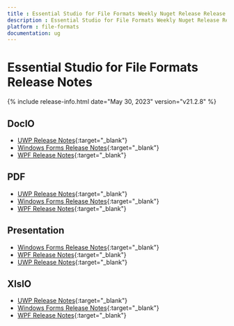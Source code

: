 ```yaml
---
title : Essential Studio for File Formats Weekly Nuget Release Release Notes  
description : Essential Studio for File Formats Weekly Nuget Release Release Notes  
platform : file-formats
documentation: ug
---
```


# Essential Studio for File Formats  Release Notes  

{% include release-info.html date="May 30, 2023" version="v21.2.8" %} 

## DocIO

* [UWP Release Notes](/uwp/release-notes/v21.2.8#docio){:target="_blank"}
* [Windows Forms Release Notes](/windowsforms/release-notes/v21.2.8#docio){:target="_blank"}
* [WPF Release Notes](/wpf/release-notes/v21.2.8#docio){:target="_blank"}


## PDF

* [UWP Release Notes](/uwp/release-notes/v21.2.8#pdf){:target="_blank"}
* [Windows Forms Release Notes](/windowsforms/release-notes/v21.2.8#pdf){:target="_blank"}
* [WPF Release Notes](/wpf/release-notes/v21.2.8#pdf){:target="_blank"}


## Presentation

* [Windows Forms Release Notes](/windowsforms/release-notes/v21.2.8#presentation){:target="_blank"}
* [WPF Release Notes](/wpf/release-notes/v21.2.8#presentation){:target="_blank"}
* [UWP Release Notes](/uwp/release-notes/v21.2.8#presentation){:target="_blank"}


## XlsIO

* [UWP Release Notes](/uwp/release-notes/v21.2.8#xlsio){:target="_blank"}
* [Windows Forms Release Notes](/windowsforms/release-notes/v21.2.8#xlsio){:target="_blank"}
* [WPF Release Notes](/wpf/release-notes/v21.2.8#xlsio){:target="_blank"}